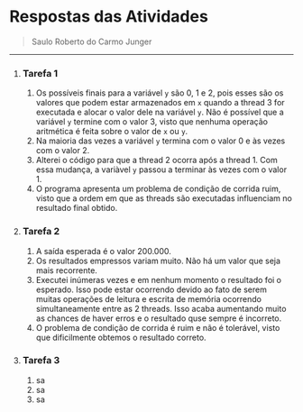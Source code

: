 # Respostas das Atividades

> Saulo Roberto do Carmo Junger

---

1.  ### __Tarefa 1__
    1.  Os possíveis finais para a variável ```y``` são 0, 1 e 2, pois esses são os valores que podem estar armazenados em ```x``` quando a thread 3 for executada e alocar o valor dele na variável ```y```. Não é possível que a variável ```y``` termine com o valor 3, visto que nenhuma operação aritmética é feita sobre o valor de ```x``` ou ```y```.
    2.  Na maioria das vezes a variável ```y``` termina com o valor 0 e às vezes com o valor 2.
    3.  Alterei o código para que a thread 2 ocorra após a thread 1. Com essa mudança, a variàvel ```y``` passou a terminar às vezes com o valor 1.
    4.  O programa apresenta um problema de condição de corrida ruim, visto que a ordem em que as threads são executadas influenciam no resultado final obtido.
2.  ### __Tarefa 2__
    1.  A saída esperada é o valor 200.000.
    2.  Os resultados empressos variam muito. Não há um valor que seja mais recorrente.
    3.  Executei inúmeras vezes e em nenhum momento o resultado foi o esperado. Isso pode estar ocorrendo devido ao fato de serem muitas operações de leitura e escrita de memória ocorrendo simultaneamente entre as 2 threads. Isso acaba aumentando muito as chances de haver erros e o resultado quse sempre é incorreto.
    4.  O problema de condição de corrida é ruim e não é tolerável, visto que dificilmente obtemos o resultado correto.
3.  ### __Tarefa 3__
    1.  sa
    2.  sa
    3.  sa